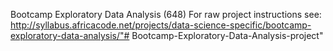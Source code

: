 Bootcamp Exploratory Data Analysis (648)
For raw project instructions see: http://syllabus.africacode.net/projects/data-science-specific/bootcamp-exploratory-data-analysis/"# Bootcamp-Exploratory-Data-Analysis-project" 
